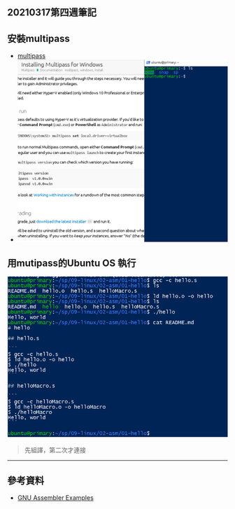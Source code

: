 ## 20210317第四週筆記
## 安裝multipass
* [multipass](https://discourse.ubuntu.com/t/installing-multipass-for-windows/9547)
* ![multipass](https://github.com/cycyucheng1010/sp109b/blob/main/Note/20210317-1.PNG)
## 用mutipass的Ubuntu OS 執行
![gcc hello](https://github.com/cycyucheng1010/sp109b/blob/main/Note/20210317-2.PNG)
>先組譯，第二次才連接
---
## 參考資料
* [GNU Assembler Examples](https://cs.lmu.edu/~ray/notes/gasexamples/?fbclid=IwAR3sDe68cYSu2mZLpHuripSQG9kVPTdQ9AjIHg9F8gKwC9IfIWK3c_CXBF0)
